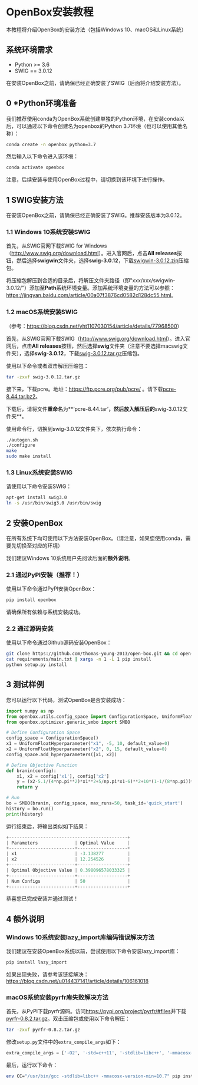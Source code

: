 # OpenBox安装教程

本教程将介绍OpenBox的安装方法（包括Windows 10、macOS和Linux系统）

## 系统环境需求

+ Python >= 3.6
+ SWIG == 3.0.12

在安装OpenBox之前，请确保已经正确安装了SWIG（后面将介绍安装方法）。

## 0 *Python环境准备

我们推荐使用conda为OpenBox系统创建单独的Python环境，在安装conda以后，可以通过以下命令创建名为openbox的Python 3.7环境（也可以使用其他名称）：

```bash
conda create -n openbox python=3.7
```

然后输入以下命令进入该环境：

```bash
conda activate openbox
```

注意，后续安装与使用OpenBox过程中，请切换到该环境下进行操作。

## 1 SWIG安装方法

在安装OpenBox之前，请确保已经正确安装了SWIG。推荐安装版本为3.0.12。

### 1.1 Windows 10系统安装SWIG

首先，从SWIG官网下载SWIG for Windows（<http://www.swig.org/download.html>）。进入官网后，点击**All releases**按钮，然后选择**swigwin**文件夹，选择**swig-3.0.12**，下载[swigwin-3.0.12.zip](https://sourceforge.net/projects/swig/files/swigwin/swigwin-3.0.12/swigwin-3.0.12.zip/download)压缩包。

将压缩包解压到合适的目录后，将解压文件夹路径（即"xxx/xxx/swigwin-3.0.12/"）添加至**Path**系统环境变量。添加系统环境变量的方法可以参照：<https://jingyan.baidu.com/article/00a07f3876cd0582d128dc55.html>。

### 1.2 macOS系统安装SWIG

（参考：<https://blog.csdn.net/yht1107030154/article/details/77968500>）

首先，从SWIG官网下载SWIG（<http://www.swig.org/download.html>）。进入官网后，点击**All releases**按钮，然后选择**swig**文件夹（注意不要选择macswig文件夹），选择**swig-3.0.12**，下载[swig-3.0.12.tar.gz](https://sourceforge.net/projects/swig/files/swig/swig-3.0.12/swig-3.0.12.tar.gz/download)压缩包。

使用以下命令或者双击解压压缩包：

```bash
tar -zxvf swig-3.0.12.tar.gz
```

接下来，下载pcre。地址：https://ftp.pcre.org/pub/pcre/ 。请下载[pcre-8.44.tar.bz2](https://ftp.pcre.org/pub/pcre/pcre-8.44.tar.bz2)。

下载后，请将文件**重命名**为**‘pcre-8.44.tar’**，然后放入解压后的**swig-3.0.12文件夹**。

使用命令行，切换到swig-3.0.12文件夹下，依次执行命令：

```bash
./autogen.sh 
./configure 
make 
sudo make install
```

### 1.3 Linux系统安装SWIG

请使用以下命令安装SWIG：

```bash
apt-get install swig3.0
ln -s /usr/bin/swig3.0 /usr/bin/swig
```

## 2 安装OpenBox

在所有系统下均可使用以下方法安装OpenBox。（请注意，如果您使用conda，需要先切换至对应的环境）

我们建议Windows 10系统用户先阅读后面的**额外说明**。

### 2.1 通过PyPI安装（推荐！）

使用以下命令通过PyPI安装OpenBox：

```bash
pip install openbox
```

请确保所有依赖与系统安装成功。

### 2.2 通过源码安装

使用以下命令通过Github源码安装OpenBox：

```bash
git clone https://github.com/thomas-young-2013/open-box.git && cd open-box
cat requirements/main.txt | xargs -n 1 -L 1 pip install
python setup.py install
```

## 3 测试样例

您可以运行以下代码，测试OpenBox是否安装成功：

```python
import numpy as np
from openbox.utils.config_space import ConfigurationSpace, UniformFloatHyperparameter
from openbox.optimizer.generic_smbo import SMBO

# Define Configuration Space
config_space = ConfigurationSpace()
x1 = UniformFloatHyperparameter("x1", -5, 10, default_value=0)
x2 = UniformFloatHyperparameter("x2", 0, 15, default_value=0)
config_space.add_hyperparameters([x1, x2])

# Define Objective Function
def branin(config):
    x1, x2 = config['x1'], config['x2']
    y = (x2-5.1/(4*np.pi**2)*x1**2+5/np.pi*x1-6)**2+10*(1-1/(8*np.pi))*np.cos(x1)+10
    return y

# Run
bo = SMBO(branin, config_space, max_runs=50, task_id='quick_start')
history = bo.run()
print(history)
```

运行结束后，将输出类似如下结果：

```python
+---------------------------------------------+
| Parameters              | Optimal Value     |
+-------------------------+-------------------+
| x1                      | -3.138277         |
| x2                      | 12.254526         |
+-------------------------+-------------------+
| Optimal Objective Value | 0.398096578033325 |
+-------------------------+-------------------+
| Num Configs             | 50                |
+-------------------------+-------------------+
```

恭喜您已完成安装并通过测试！

## 4 额外说明

### Windows 10系统安装lazy_import库编码错误解决方法

我们建议在安装OpenBox系统以前，尝试使用以下命令安装lazy_import库：

```bash
pip install lazy_import
```

如果出现失败，请参考该链接解决：<https://blog.csdn.net/u014437141/article/details/106161018>

### macOS系统安装pyrfr库失败解决方法

首先，从PyPI下载pyrfr源码。访问<https://pypi.org/project/pyrfr/#files>并下载[pyrfr-0.8.2.tar.gz](https://files.pythonhosted.org/packages/74/5f/3b2dd73fea58c5c893ae10156b5e135706b4136b810c1e0cf5fe089f944b/pyrfr-0.8.2.tar.gz)。双击压缩包或使用以下命令解压：

```bash
tar -zxvf pyrfr-0.8.2.tar.gz
```

修改`setup.py`文件中的`extra_compile_args`如下：

```python
extra_compile_args = ['-O2', '-std=c++11', '-stdlib=libc++', '-mmacosx-version-min=10.7']
```

最后，运行以下命令：

```bash
env CC="/usr/bin/gcc -stdlib=libc++ -mmacosx-version-min=10.7" pip install .
```

